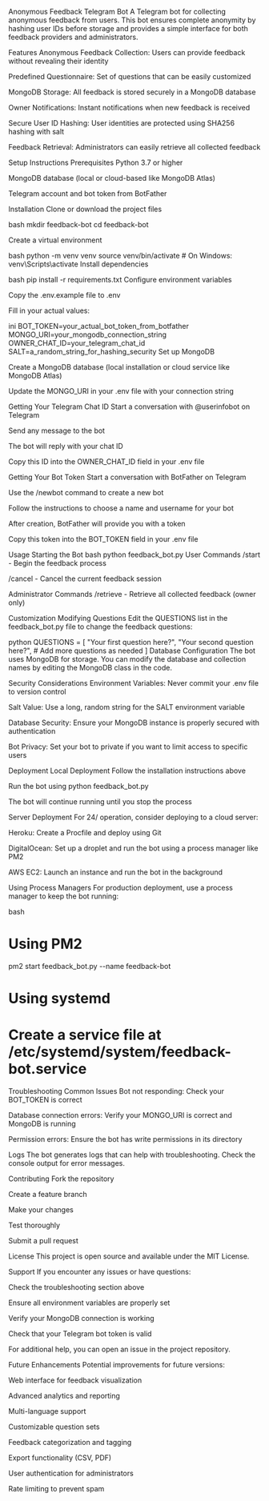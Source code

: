 Anonymous Feedback Telegram Bot
A Telegram bot for collecting anonymous feedback from users. This bot ensures complete anonymity by hashing user IDs before storage and provides a simple interface for both feedback providers and administrators.

Features
Anonymous Feedback Collection: Users can provide feedback without revealing their identity

Predefined Questionnaire: Set of questions that can be easily customized

MongoDB Storage: All feedback is stored securely in a MongoDB database

Owner Notifications: Instant notifications when new feedback is received

Secure User ID Hashing: User identities are protected using SHA256 hashing with salt

Feedback Retrieval: Administrators can easily retrieve all collected feedback

Setup Instructions
Prerequisites
Python 3.7 or higher

MongoDB database (local or cloud-based like MongoDB Atlas)

Telegram account and bot token from BotFather

Installation
Clone or download the project files

bash
mkdir feedback-bot
cd feedback-bot

Create a virtual environment

bash
python -m venv venv
source venv/bin/activate  # On Windows: venv\Scripts\activate
Install dependencies

bash
pip install -r requirements.txt
Configure environment variables

Copy the .env.example file to .env

Fill in your actual values:

ini
BOT_TOKEN=your_actual_bot_token_from_botfather
MONGO_URI=your_mongodb_connection_string
OWNER_CHAT_ID=your_telegram_chat_id
SALT=a_random_string_for_hashing_security
Set up MongoDB

Create a MongoDB database (local installation or cloud service like MongoDB Atlas)

Update the MONGO_URI in your .env file with your connection string

Getting Your Telegram Chat ID
Start a conversation with @userinfobot on Telegram

Send any message to the bot

The bot will reply with your chat ID

Copy this ID into the OWNER_CHAT_ID field in your .env file

Getting Your Bot Token
Start a conversation with BotFather on Telegram

Use the /newbot command to create a new bot

Follow the instructions to choose a name and username for your bot

After creation, BotFather will provide you with a token

Copy this token into the BOT_TOKEN field in your .env file

Usage
Starting the Bot
bash
python feedback_bot.py
User Commands
/start - Begin the feedback process

/cancel - Cancel the current feedback session

Administrator Commands
/retrieve - Retrieve all collected feedback (owner only)

Customization
Modifying Questions
Edit the QUESTIONS list in the feedback_bot.py file to change the feedback questions:

python
QUESTIONS = [
    "Your first question here?",
    "Your second question here?",
    # Add more questions as needed
]
Database Configuration
The bot uses MongoDB for storage. You can modify the database and collection names by editing the MongoDB class in the code.

Security Considerations
Environment Variables: Never commit your .env file to version control

Salt Value: Use a long, random string for the SALT environment variable

Database Security: Ensure your MongoDB instance is properly secured with authentication

Bot Privacy: Set your bot to private if you want to limit access to specific users

Deployment
Local Deployment
Follow the installation instructions above

Run the bot using python feedback_bot.py

The bot will continue running until you stop the process

Server Deployment
For 24/ operation, consider deploying to a cloud server:

Heroku: Create a Procfile and deploy using Git

DigitalOcean: Set up a droplet and run the bot using a process manager like PM2

AWS EC2: Launch an instance and run the bot in the background

Using Process Managers
For production deployment, use a process manager to keep the bot running:

bash
# Using PM2
pm2 start feedback_bot.py --name feedback-bot

# Using systemd
# Create a service file at /etc/systemd/system/feedback-bot.service
Troubleshooting
Common Issues
Bot not responding: Check your BOT_TOKEN is correct

Database connection errors: Verify your MONGO_URI is correct and MongoDB is running

Permission errors: Ensure the bot has write permissions in its directory

Logs
The bot generates logs that can help with troubleshooting. Check the console output for error messages.

Contributing
Fork the repository

Create a feature branch

Make your changes

Test thoroughly

Submit a pull request

License
This project is open source and available under the MIT License.

Support
If you encounter any issues or have questions:

Check the troubleshooting section above

Ensure all environment variables are properly set

Verify your MongoDB connection is working

Check that your Telegram bot token is valid

For additional help, you can open an issue in the project repository.

Future Enhancements
Potential improvements for future versions:

Web interface for feedback visualization

Advanced analytics and reporting

Multi-language support

Customizable question sets

Feedback categorization and tagging

Export functionality (CSV, PDF)

User authentication for administrators

Rate limiting to prevent spam

